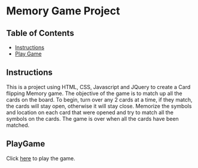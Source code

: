 # Memory Game Project

## Table of Contents

* [Instructions](#instructions)
* [Play Game](#PlayGame)

## Instructions

This is a project using HTML, CSS, Javascript and JQuery to create a Card flipping Memory game. 
The objective of the game is to match up all the cards on the board.  To begin, turn over any 2 cards at a time, 
if they match, the cards will stay open, otherwise it will stay close.  Memorize the symbols and location on each card that were opened 
and try to match all the symbols on the cards.  The game is over when all the cards have been matched.

## PlayGame
Click [here](https://arobotchan.github.io/memory-game/) to play the game.